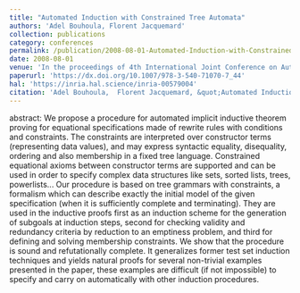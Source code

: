 ```yaml
---
title: "Automated Induction with Constrained Tree Automata"
authors: 'Adel Bouhoula, Florent Jacquemard'
collection: publications
category: conferences
permalink: /publication/2008-08-01-Automated-Induction-with-Constrained-Tree-Automata
date: 2008-08-01
venue: 'In the proceedings of 4th International Joint Conference on Automated Reasoning (IJCAR), Springer LNAI vol. 5195'
paperurl: 'https://dx.doi.org/10.1007/978-3-540-71070-7_44'
hal: 'https://inria.hal.science/inria-00579004'
citation: 'Adel Bouhoula,  Florent Jacquemard, &quot;Automated Induction with Constrained Tree Automata&quot; In the proceedings of of 4th International Joint Conference on Automated Reasoning (IJCAR), Springer LNAI vol. 5195, 2008.'
---
```


abstract:
We propose a procedure for automated implicit inductive theorem proving for equational specifications made of rewrite rules with conditions and constraints. The constraints are interpreted over constructor terms (representing data values), and may express syntactic equality, disequality, ordering and also membership in a fixed tree language. Constrained equational axioms between constructor terms are supported and can be used in order to specify complex data structures like sets, sorted lists, trees, powerlists... 
Our procedure is based on tree grammars with constraints, a formalism which can describe exactly the initial model of the given specification (when it is sufficiently complete and terminating). They are used in the inductive proofs first as an induction scheme for the generation of subgoals at induction steps, second for checking validity and redundancy criteria by reduction to an emptiness problem, and third for defining and solving membership constraints. 
We show that the procedure is sound and refutationally complete. It generalizes former test set induction techniques and yields natural proofs for several non-trivial examples presented in the paper, these examples are difficult (if not impossible) to specify and carry on automatically with other induction procedures.